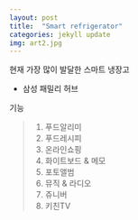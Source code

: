 ```yaml
---
layout: post
title:  "Smart refrigerator"
categories: jekyll update
img: art2.jpg
---
```

현재 가장 많이 발달한 스마트 냉장고   
* 삼성 패밀리 허브   

기능  
> 1. 푸드알리미   
> 2. 푸드레시피   
> 3. 온라인쇼핑   
> 4. 화이트보드 & 메모   
> 5. 포토앨범   
> 6. 뮤직 & 라디오   
> 7. 쥬니버   
> 8. 키친TV   
